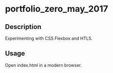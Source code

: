 # portfolio_zero_may_2017

## Description

Experimenting with CSS Flexbox and HTL5. 

## Usage

Open index.html in a modern browser. 